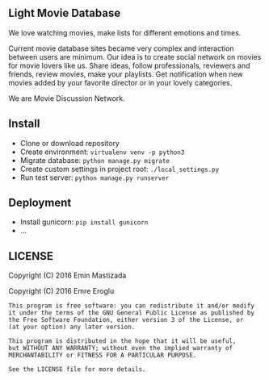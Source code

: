 Light Movie Database
--------------------

We love watching movies, make lists for different emotions and times.

Current movie database sites became very complex and interaction between users are minimum. Our idea is to create social network on movies for movie lovers like us. Share ideas, follow professionals, reviewers and friends, review movies, make your playlists. Get notification when new movies added by your favorite director or in your lovely categories.

We are Movie Discussion Network.

Install
-------

 - Clone or download repository
 - Create environment: `virtualenv venv -p python3`
 - Migrate database: `python manage.py migrate`
 - Create custom settings in project root: `./local_settings.py`
 - Run test server: `python manage.py runserver`

Deployment
----------

- Install gunicorn: `pip install gunicorn`
- ...

LICENSE
-------

Copyright (C) 2016 Emin Mastizada

Copyright (C) 2016 Emre Eroglu

    This program is free software: you can redistribute it and/or modify
    it under the terms of the GNU General Public License as published by
    the Free Software Foundation, either version 3 of the License, or
    (at your option) any later version.

    This program is distributed in the hope that it will be useful,
    but WITHOUT ANY WARRANTY; without even the implied warranty of
    MERCHANTABILITY or FITNESS FOR A PARTICULAR PURPOSE.
    
    See the LICENSE file for more details.
